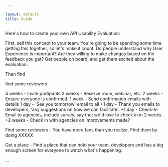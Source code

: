 ```yaml
---

layout: default
title: Guide
---
```


Here's how to create your own API Usability Evaluation:


First, sell this concept to your team. You're going to be spending some time getting this together, so let's make it count. Do people understand why User Experience is important? Are they willing to make changes based on the feedback you get? Get people on board, and get them excited about the evaluation.

Then find

find some reviewers

4 weeks - Invite partipants
3 weeks - Reserve room, webinar, etc.
2 weeks - Ensure everyone is confirmed.
1 week - Send confirmation emails with details
1 day - 'See you tomorrow' email to all
+1 day - Thank you emails to developers, 'any suggestions on how we can facilitate'.
+1 day - Check-In Email to agencies, include survey, say that we'd love to check in in 2 weeks.
+2 weeks - Check in with agencies on improvements made?



Find some reviewers - You have more fans than you realize. FInd them by doing XXXXX

Get a place - Find a place that can hold your team, developers and has a big enough screen for everyone to watch what's happening.




...

